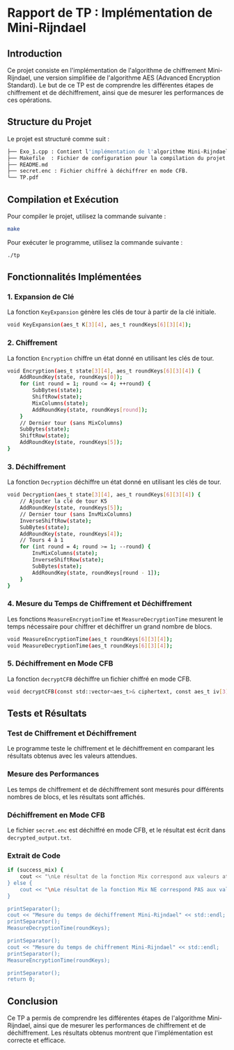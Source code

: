 # Rapport de TP : Implémentation de Mini-Rijndael

## Introduction

Ce projet consiste en l'implémentation de l'algorithme de chiffrement Mini-Rijndael, une version simplifiée de l'algorithme AES (Advanced Encryption Standard). Le but de ce TP est de comprendre les différentes étapes de chiffrement et de déchiffrement, ainsi que de mesurer les performances de ces opérations.

## Structure du Projet

Le projet est structuré comme suit :
```sh
├── Exo_1.cpp : Contient l'implémentation de l'algorithme Mini-Rijndael.
├── Makefile  : Fichier de configuration pour la compilation du projet.
├── README.md
├── secret.enc : Fichier chiffré à déchiffrer en mode CFB.
└── TP.pdf
```

## Compilation et Exécution

Pour compiler le projet, utilisez la commande suivante :
```sh
make
```
Pour exécuter le programme, utilisez la commande suivante :
```sh
./tp
```
## Fonctionnalités Implémentées

### 1. Expansion de Clé

La fonction `KeyExpansion` génère les clés de tour à partir de la clé initiale.
```sh
void KeyExpansion(aes_t K[3][4], aes_t roundKeys[6][3][4]);
```
### 2. Chiffrement

La fonction `Encryption` chiffre un état donné en utilisant les clés de tour.
```sh
void Encryption(aes_t state[3][4], aes_t roundKeys[6][3][4]) {
    AddRoundKey(state, roundKeys[0]);
    for (int round = 1; round <= 4; ++round) {
        SubBytes(state);
        ShiftRow(state);
        MixColumns(state);
        AddRoundKey(state, roundKeys[round]);
    }
    // Dernier tour (sans MixColumns)
    SubBytes(state);
    ShiftRow(state);
    AddRoundKey(state, roundKeys[5]);
}
```
### 3. Déchiffrement

La fonction `Decryption` déchiffre un état donné en utilisant les clés de tour.
```sh
void Decryption(aes_t state[3][4], aes_t roundKeys[6][3][4]) {
    // Ajouter la clé de tour K5
    AddRoundKey(state, roundKeys[5]);
    // Dernier tour (sans InvMixColumns)
    InverseShiftRow(state);
    SubBytes(state);
    AddRoundKey(state, roundKeys[4]);
    // Tours 4 à 1
    for (int round = 4; round >= 1; --round) {
        InvMixColumns(state);
        InverseShiftRow(state);
        SubBytes(state);
        AddRoundKey(state, roundKeys[round - 1]);
    }
}
```
### 4. Mesure du Temps de Chiffrement et Déchiffrement

Les fonctions `MeasureEncryptionTime` et `MeasureDecryptionTime` mesurent le temps nécessaire pour chiffrer et déchiffrer un grand nombre de blocs.
```sh
void MeasureEncryptionTime(aes_t roundKeys[6][3][4]);
void MeasureDecryptionTime(aes_t roundKeys[6][3][4]);
```
### 5. Déchiffrement en Mode CFB

La fonction `decryptCFB` déchiffre un fichier chiffré en mode CFB.
```sh
void decryptCFB(const std::vector<aes_t>& ciphertext, const aes_t iv[3][4], aes_t roundKeys[6][3][4], std::vector<aes_t>& plaintext);
```
## Tests et Résultats

### Test de Chiffrement et Déchiffrement

Le programme teste le chiffrement et le déchiffrement en comparant les résultats obtenus avec les valeurs attendues.

### Mesure des Performances

Les temps de chiffrement et de déchiffrement sont mesurés pour différents nombres de blocs, et les résultats sont affichés.

### Déchiffrement en Mode CFB

Le fichier `secret.enc` est déchiffré en mode CFB, et le résultat est écrit dans `decrypted_output.txt`.

### Extrait de Code
```sh
if (success_mix) {
    cout << "\nLe résultat de la fonction Mix correspond aux valeurs attendues !" << std::endl;
} else {
    cout << "\nLe résultat de la fonction Mix NE correspond PAS aux valeurs attendues." << std::endl;
}

printSeparator();
cout << "Mesure du temps de déchiffrement Mini-Rijndael" << std::endl;
printSeparator();
MeasureDecryptionTime(roundKeys);

printSeparator();
cout << "Mesure du temps de chiffrement Mini-Rijndael" << std::endl;
printSeparator();
MeasureEncryptionTime(roundKeys);

printSeparator();
return 0;
```
## Conclusion

Ce TP a permis de comprendre les différentes étapes de l'algorithme Mini-Rijndael, ainsi que de mesurer les performances de chiffrement et de déchiffrement. Les résultats obtenus montrent que l'implémentation est correcte et efficace.